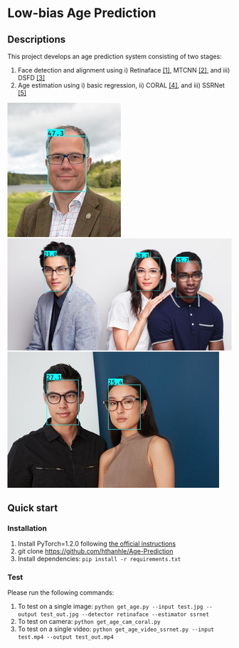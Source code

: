 # Low-bias Age Prediction
## Descriptions
This project develops an age prediction system consisting of two stages: 

1. Face detection and alignment using i) Retinaface [[1]](https://openaccess.thecvf.com/content_CVPR_2020/html/Deng_RetinaFace_Single-Shot_Multi-Level_Face_Localisation_in_the_Wild_CVPR_2020_paper.html), MTCNN [[2]](https://ieeexplore.ieee.org/document/7553523), and iii) DSFD [[3]](https://ieeexplore.ieee.org/document/8954268)
2. Age estimation using i) basic regression, ii) CORAL [[4]](https://www.sciencedirect.com/science/article/pii/S016786552030413X), and iii) SSRNet [[5]](https://www.ijcai.org/proceedings/2018/150)

![alt_text](/output/test1.jpg) ![alt_text](/output/test2.jpg)  ![alt_text](/output/test3.jpg)

## Quick start
### Installation
1. Install PyTorch=1.2.0 following [the official instructions](https://pytorch.org/)
2. git clone https://github.com/hthanhle/Age-Prediction
3. Install dependencies: `pip install -r requirements.txt`

### Test
Please run the following commands: 

1. To test on a single image: `python get_age.py --input test.jpg --output test_out.jpg --detector retinaface --estimator ssrnet`
2. To test on camera: `python get_age_cam_coral.py`
3. To test on a single video: `python get_age_video_ssrnet.py --input test.mp4 --output test_out.mp4`
